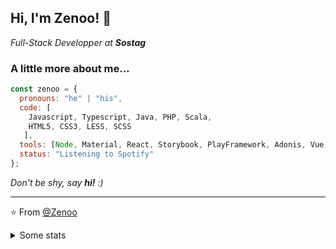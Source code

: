 ## Hi, I'm Zenoo! 👋

<p><em>Full-Stack Developper at <strong>Sostag</strong></em></p>



### A little more about me...  

```javascript
const zenoo = {
  pronouns: "he" | "his",
  code: [
    Javascript, Typescript, Java, PHP, Scala,
    HTML5, CSS3, LESS, SCSS
   ],
  tools: [Node, Material, React, Storybook, PlayFramework, Adonis, Vue, AWS],
  status: "Listening to Spotify"
};
```

<em>Don't be shy, say <b>hi!</b> :)</em>

---

⭐️ From [@Zenoo](https://github.com/Zenoo)

<details>
  <summary>Some stats</summary>
  
  ![Zenoo's github stats](https://github-readme-stats.vercel.app/api/top-langs/?username=Zenoo&hide=php&layout=compact&theme=dark)  
  ![Zenoo's github stats](https://github-readme-stats.vercel.app/api?username=zenoo&show_icons=true&count_private=true&theme=dark)
</details>
